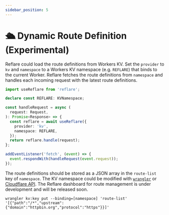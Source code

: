```yaml
---
sidebar_position: 5
---
```

# 🛳️ Dynamic Route Definition (Experimental)

Reflare could load the route definitions from Workers KV. Set the `provider` to `kv` and `namespace` to a Workers KV namespace (e.g. `REFLARE`) that binds to the current Worker. Reflare fetches the route definitions from `namespace` and handles each incoming request with the latest route definitions.

```ts
import useReflare from 'reflare';

declare const REFLARE: KVNamespace;

const handleRequest = async (
  request: Request,
): Promise<Response> => {
  const reflare = await useReflare({
    provider: 'kv',
    namespace: REFLARE,
  });
  return reflare.handle(request);
};

addEventListener('fetch', (event) => {
  event.respondWith(handleRequest(event.request));
});
```

The route definitions should be stored as a JSON array in the `route-list` key of `namespace`. The KV namespace could be modified with [`wrangler`](https://developers.cloudflare.com/workers/cli-wrangler/commands#kvkey) or [Cloudflare API](https://api.cloudflare.com/#workers-kv-namespace-write-key-value-pair). The Reflare dashboard for route management is under development and will be released soon.

```console
wrangler kv:key put --binding=[namespace] 'route-list' '[{"path":"/*","upstream":{"domain":"httpbin.org","protocol":"https"}}]'
```